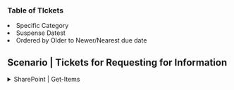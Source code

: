### Table of TIckets 
<li>Specific Category</li> 
<li>Suspense Datest</li> 
<li>Ordered by Older to Newer/Nearest due date</li>  

## Scenario | Tickets for Requesting for Information

<details>
<summary>  SharePoint | Get-Items</summary>
  
|  |  | Example |
|-------:|-------------------|---------------|
|Site Address | Select the path | https://XXXX.sharepoint.com/sites/XXX |
|List Name| Select the sub folder | Master List |
|Filter Query| Defining the desired | (ReportingStatus eq 'ENTER_CATEGORY') and (ContentType ne 'ABC') and (ContentType ne 'DEF or GHI') and (ContentType ne 'Incident or Event') | 
|Limit Column by View | Select Sub category | Open RFI | 
|Order By | | Suspense_x0000_Date asc
  
</details>

